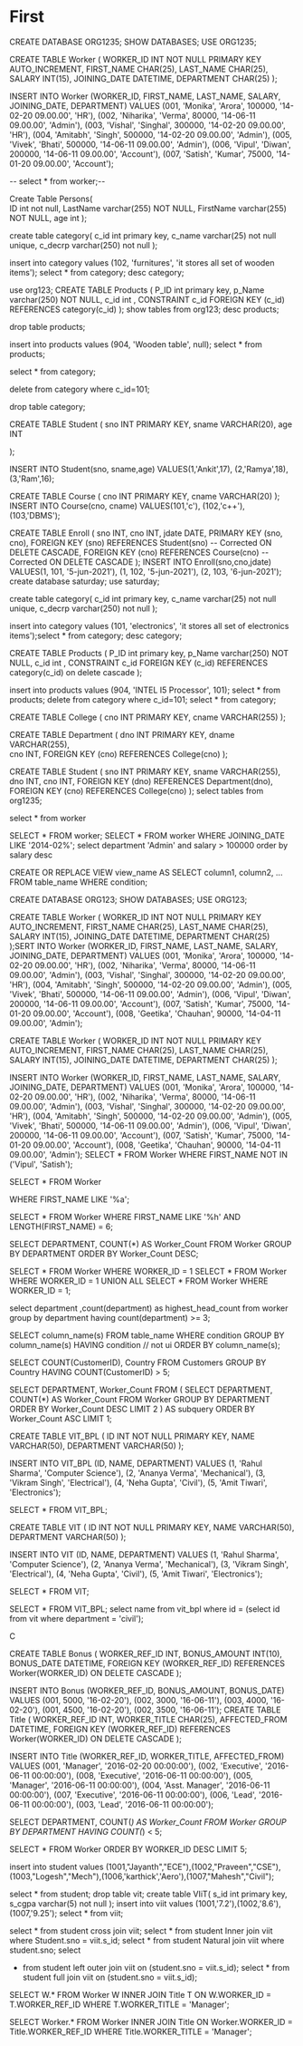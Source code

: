 # First

CREATE DATABASE ORG1235;
SHOW DATABASES;
USE ORG1235;


CREATE TABLE Worker (
	WORKER_ID INT NOT NULL PRIMARY KEY AUTO_INCREMENT,
	FIRST_NAME CHAR(25),
	LAST_NAME CHAR(25),
	SALARY INT(15),
	JOINING_DATE DATETIME,
	DEPARTMENT CHAR(25)
);

INSERT INTO Worker 
	(WORKER_ID, FIRST_NAME, LAST_NAME, SALARY, JOINING_DATE, DEPARTMENT) VALUES
		(001, 'Monika', 'Arora', 100000, '14-02-20 09.00.00', 'HR'),
		(002, 'Niharika', 'Verma', 80000, '14-06-11 09.00.00', 'Admin'),
		(003, 'Vishal', 'Singhal', 300000, '14-02-20 09.00.00', 'HR'),
		(004, 'Amitabh', 'Singh', 500000, '14-02-20 09.00.00', 'Admin'),
		(005, 'Vivek', 'Bhati', 500000, '14-06-11 09.00.00', 'Admin'),
		(006, 'Vipul', 'Diwan', 200000, '14-06-11 09.00.00', 'Account'),
		(007, 'Satish', 'Kumar', 75000, '14-01-20 09.00.00', 'Account');
        
-- select * from worker;-- 

















Create Table Persons(	
	ID int not null,
    LastName varchar(255) NOT NULL,
	FirstName varchar(255) NOT NULL,
    age int
);



create table category(
c_id int primary key,
c_name varchar(25) not null unique,
c_decrp varchar(250) not null
);

insert into category values (102, 'furnitures', 'it stores all set of wooden items');
select * from category;
desc category;

use org123;
CREATE TABLE Products (
    P_ID int primary key,
    p_Name varchar(250) NOT NULL,
    c_id int ,
    CONSTRAINT c_id FOREIGN KEY (c_id)
    REFERENCES category(c_id)
);
show tables from org123;
desc products;

drop table products;

insert into products values (904, 'Wooden table', null);
select * from products;


select * from category;

delete from category where c_id=101;

drop table category;

CREATE TABLE Student (
    sno INT PRIMARY KEY,
    sname VARCHAR(20),
    age INT

);

INSERT INTO Student(sno, sname,age) 
 VALUES(1,'Ankit',17),
       (2,'Ramya',18),
       (3,'Ram',16);


CREATE TABLE Course (
    cno INT PRIMARY KEY,
    cname VARCHAR(20)
);
INSERT INTO Course(cno, cname) 
 VALUES(101,'c'),
       (102,'c++'),
       (103,'DBMS');






CREATE TABLE Enroll (
  sno INT,
    cno INT,
    jdate DATE,
    PRIMARY KEY (sno, cno),
    FOREIGN KEY (sno)
    REFERENCES Student(sno)  -- Corrected
    ON DELETE CASCADE,
    FOREIGN KEY (cno)
    REFERENCES Course(cno)   -- Corrected
    ON DELETE CASCADE
        );
	INSERT INTO Enroll(sno,cno,jdate) 
 VALUES(1, 101, '5-jun-2021'),
       (1, 102, '5-jun-2021'),
       (2, 103, '6-jun-2021');
create database saturday;
use saturday;

create table category(
c_id int primary key,
c_name varchar(25) not null unique,
c_decrp varchar(250) not null
);

insert into category values (101, 'electronics', 'it stores all set of electronics items');select * from category;
desc category;

CREATE TABLE Products (
    P_ID int primary key,
    p_Name varchar(250) NOT NULL,
    c_id int ,
    CONSTRAINT c_id FOREIGN KEY (c_id)
    REFERENCES category(c_id) on delete cascade
);

insert into products values (904, 'INTEL I5 Processor', 101);
select * from products;
delete from category where c_id=101;
select * from category;

CREATE TABLE College (
    cno INT PRIMARY KEY,
    cname VARCHAR(255) 
  );

CREATE TABLE Department (
 dno INT PRIMARY KEY,
dname VARCHAR(255),  
cno INT,
FOREIGN KEY (cno) REFERENCES College(cno)
);


CREATE TABLE Student (
    sno INT PRIMARY KEY,
    sname VARCHAR(255),  
    dno INT,
    cno INT,
    FOREIGN KEY (dno) REFERENCES Department(dno),
    FOREIGN KEY (cno) REFERENCES College(cno)
  );
  select tables from org1235;
  
  select * from  worker

SELECT * FROM worker;
SELECT * FROM worker WHERE JOINING_DATE LIKE '2014-02%';
select department 'Admin' and salary > 100000 order by salary desc	

CREATE OR REPLACE VIEW view_name AS
SELECT column1, column2, ...
FROM table_name
WHERE condition;



CREATE DATABASE ORG123;
SHOW DATABASES;
USE ORG123;

CREATE TABLE Worker (
	WORKER_ID INT NOT NULL PRIMARY KEY AUTO_INCREMENT,
	FIRST_NAME CHAR(25),
	LAST_NAME CHAR(25),
	SALARY INT(15),
	JOINING_DATE DATETIME,
	DEPARTMENT CHAR(25)
);SERT INTO Worker 
	(WORKER_ID, FIRST_NAME, LAST_NAME, SALARY, JOINING_DATE, DEPARTMENT) VALUES
		(001, 'Monika', 'Arora', 100000, '14-02-20 09.00.00', 'HR'),
		(002, 'Niharika', 'Verma', 80000, '14-06-11 09.00.00', 'Admin'),
		(003, 'Vishal', 'Singhal', 300000, '14-02-20 09.00.00', 'HR'),
		(004, 'Amitabh', 'Singh', 500000, '14-02-20 09.00.00', 'Admin'),
		(005, 'Vivek', 'Bhati', 500000, '14-06-11 09.00.00', 'Admin'),
		(006, 'Vipul', 'Diwan', 200000, '14-06-11 09.00.00', 'Account'),
		(007, 'Satish', 'Kumar', 75000, '14-01-20 09.00.00', 'Account'),
		(008, 'Geetika', 'Chauhan', 90000, '14-04-11 09.00.00', 'Admin');



CREATE TABLE Worker (
	WORKER_ID INT NOT NULL PRIMARY KEY AUTO_INCREMENT,
	FIRST_NAME CHAR(25),
	LAST_NAME CHAR(25),
	SALARY INT(15),
	JOINING_DATE DATETIME,
	DEPARTMENT CHAR(25)
);

INSERT INTO Worker 
	(WORKER_ID, FIRST_NAME, LAST_NAME, SALARY, JOINING_DATE, DEPARTMENT) VALUES
		(001, 'Monika', 'Arora', 100000, '14-02-20 09.00.00', 'HR'),
		(002, 'Niharika', 'Verma', 80000, '14-06-11 09.00.00', 'Admin'),
		(003, 'Vishal', 'Singhal', 300000, '14-02-20 09.00.00', 'HR'),
		(004, 'Amitabh', 'Singh', 500000, '14-02-20 09.00.00', 'Admin'),
		(005, 'Vivek', 'Bhati', 500000, '14-06-11 09.00.00', 'Admin'),
		(006, 'Vipul', 'Diwan', 200000, '14-06-11 09.00.00', 'Account'),
		(007, 'Satish', 'Kumar', 75000, '14-01-20 09.00.00', 'Account'),
		(008, 'Geetika', 'Chauhan', 90000, '14-04-11 09.00.00', 'Admin');
SELECT * FROM Worker 
WHERE FIRST_NAME NOT IN ('Vipul', 'Satish');

SELECT * FROM Worker 

WHERE FIRST_NAME LIKE '%a';

SELECT * FROM Worker 
WHERE FIRST_NAME LIKE '%h' 
AND LENGTH(FIRST_NAME) = 6;

SELECT DEPARTMENT, COUNT(*) AS Worker_Count 
FROM Worker 
GROUP BY DEPARTMENT 
ORDER BY Worker_Count DESC;

SELECT * FROM Worker WHERE WORKER_ID = 1
SELECT * FROM Worker WHERE WORKER_ID = 1
UNION ALL
SELECT * FROM Worker WHERE WORKER_ID = 1;

select  department ,count(department) as highest_head_count
from worker
group by department
having count(department) >= 3;


SELECT column_name(s)
FROM table_name
WHERE condition
GROUP BY column_name(s)
HAVING condition   // not ui
ORDER BY column_name(s);


SELECT COUNT(CustomerID), Country
FROM Customers
GROUP BY Country
HAVING COUNT(CustomerID) > 5;

SELECT DEPARTMENT, Worker_Count
FROM (
    SELECT DEPARTMENT, COUNT(*) AS Worker_Count
    FROM Worker
    GROUP BY DEPARTMENT
    ORDER BY Worker_Count DESC
    LIMIT 2
) AS subquery
ORDER BY Worker_Count ASC
LIMIT 1;

CREATE TABLE VIT_BPL (
    ID INT NOT NULL PRIMARY KEY,
    NAME VARCHAR(50),
    DEPARTMENT VARCHAR(50)
);

INSERT INTO VIT_BPL (ID, NAME, DEPARTMENT) VALUES
(1, 'Rahul Sharma', 'Computer Science'),
(2, 'Ananya Verma', 'Mechanical'),
(3, 'Vikram Singh', 'Electrical'),
(4, 'Neha Gupta', 'Civil'),
(5, 'Amit Tiwari', 'Electronics');

SELECT * FROM VIT_BPL;

CREATE TABLE VIT (
    ID INT NOT NULL PRIMARY KEY,
    NAME VARCHAR(50),
    DEPARTMENT VARCHAR(50)
);

INSERT INTO VIT (ID, NAME, DEPARTMENT) VALUES
(1, 'Rahul Sharma', 'Computer Science'),
(2, 'Ananya Verma', 'Mechanical'),
(3, 'Vikram Singh', 'Electrical'),
(4, 'Neha Gupta', 'Civil'),
(5, 'Amit Tiwari', 'Electronics');

SELECT * FROM VIT;

SELECT * FROM VIT_BPL;
select name from vit_bpl where id = (select id from vit where department = 'civil');


C

CREATE TABLE Bonus (
	WORKER_REF_ID INT,
	BONUS_AMOUNT INT(10),
	BONUS_DATE DATETIME,
	FOREIGN KEY (WORKER_REF_ID)
		REFERENCES Worker(WORKER_ID)
        ON DELETE CASCADE
);

INSERT INTO Bonus 
	(WORKER_REF_ID, BONUS_AMOUNT, BONUS_DATE) VALUES
		(001, 5000, '16-02-20'),
		(002, 3000, '16-06-11'),
		(003, 4000, '16-02-20'),
		(001, 4500, '16-02-20'),
		(002, 3500, '16-06-11');
CREATE TABLE Title (
	WORKER_REF_ID INT,
	WORKER_TITLE CHAR(25),
	AFFECTED_FROM DATETIME,
	FOREIGN KEY (WORKER_REF_ID)
		REFERENCES Worker(WORKER_ID)
        ON DELETE CASCADE
);

INSERT INTO Title 
	(WORKER_REF_ID, WORKER_TITLE, AFFECTED_FROM) VALUES
 (001, 'Manager', '2016-02-20 00:00:00'),
 (002, 'Executive', '2016-06-11 00:00:00'),
 (008, 'Executive', '2016-06-11 00:00:00'),
 (005, 'Manager', '2016-06-11 00:00:00'),
 (004, 'Asst. Manager', '2016-06-11 00:00:00'),
 (007, 'Executive', '2016-06-11 00:00:00'),
 (006, 'Lead', '2016-06-11 00:00:00'),
 (003, 'Lead', '2016-06-11 00:00:00');


SELECT DEPARTMENT, COUNT(*) AS Worker_Count 
FROM Worker 
GROUP BY DEPARTMENT 
HAVING COUNT(*) < 5;

SELECT * FROM Worker 
ORDER BY WORKER_ID DESC
LIMIT 5;


insert into student values (1001,"Jayanth","ECE"),(1002,"Praveen","CSE"),(1003,"Logesh","Mech"),(1006,'karthick','Aero'),(1007,"Mahesh","Civil");

select * from student;
drop table vit;
create table VIiT(
s_id int primary key,
s_cgpa varchar(5) not null
);
insert into viit values (1001,'7.2'),(1002,'8.6'),(1007,'9.25');
select * from viit;


select * from student  cross join viit;
select * from student Inner join viit where Student.sno = viit.s_id;
select * from student Natural join viit where student.sno;
select
 * from student left outer join viit on (student.sno = viit.s_id);
 select *  from student full join viit on  (student.sno = viit.s_id); 	


SELECT W.* 
FROM Worker W
INNER JOIN Title T ON W.WORKER_ID = T.WORKER_REF_ID
WHERE T.WORKER_TITLE = 'Manager';





SELECT Worker.* 
FROM Worker
INNER JOIN Title ON Worker.WORKER_ID = Title.WORKER_REF_ID
WHERE Title.WORKER_TITLE = 'Manager';



